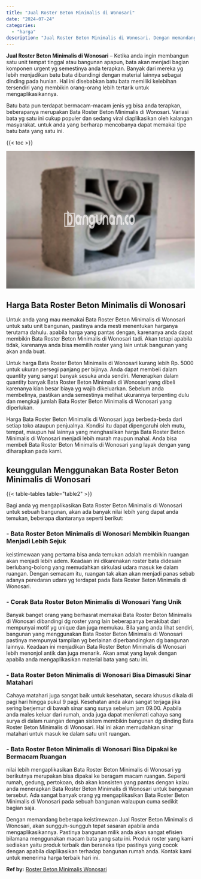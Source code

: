 ```yaml
---
title: "Jual Roster Beton Minimalis di Wonosari"
date: "2024-07-24"
categories: 
  - "harga"
description: "Jual Roster Beton Minimalis di Wonosari. Dengan memandang beberapa keistimewaan Jual Roster Beton Minimalis di Wonosari, akan sungguh-sungguh tepat sasaran a..."
---
```


**Jual Roster Beton Minimalis di Wonosari** – Ketika anda ingin membangun satu unit tempat tinggal atau bangunan apapun, bata akan menjadi bagian komponen urgent yg semestinya anda terapkan. Banyak dari mereka yg lebih menjadikan batu bata dibandingi dengan material lainnya sebagai dinding pada hunian. Hal ini disebabkan batu bata memiliki kelebihan tersendiri yang membikin orang-orang lebih tertarik untuk mengaplikasikannya.

Batu bata pun terdapat bermacam-macam jenis yg bisa anda terapkan, beberapanya merupakan Bata Roster Beton Minimalis di Wonosari. Variasi bata yg satu ini cukup populer dan sedang viral diaplikasikan oleh kalangan masyarakat. untuk anda yang berharap mencobanya dapat memakai tipe batu bata yang satu ini.

{{< toc >}}

![Jual Roster Beton Minimalis di Wonosari](/images/bata-roster-minimalis-16.png)

## Harga Bata Roster Beton Minimalis di Wonosari

Untuk anda yang mau memakai Bata Roster Beton Minimalis di Wonosari untuk satu unit bangunan, pastinya anda mesti menentukan harganya terutama dahulu. apabila harga yang pantas dengan, karenanya anda dapat membikin Bata Roster Beton Minimalis di Wonosari tadi. Akan tetapi apabila tidak, karenanya anda bisa memilih roster yang lain untuk bangunan yang akan anda buat.

Untuk harga Bata Roster Beton Minimalis di Wonosari kurang lebih Rp. 5000 untuk ukuran persegi panjang per bijinya. Anda dapat membeli dalam quantity yang sangat banyak sesuka anda sendiri. Menerapkan dalam quantity banyak Bata Roster Beton Minimalis di Wonosari yang dibeli karenanya kian besar biaya yg wajib dikeluarkan. Sebelum anda membelinya, pastikan anda semestinya melihat ukurannya terpenting dulu dan mengkaji jumlah Bata Roster Beton Minimalis di Wonosari yang diperlukan.

Harga Bata Roster Beton Minimalis di Wonosari juga berbeda-beda dari setiap toko ataupun penjualnya. Kondisi itu dapat dipengaruhi oleh mutu, tempat, maupun hal lainnya yang menghasilkan harga Bata Roster Beton Minimalis di Wonosari menjadi lebih murah maupun mahal. Anda bisa membeli Bata Roster Beton Minimalis di Wonosari yang layak dengan yang diharapkan pada kami.

## keunggulan Menggunakan Bata Roster Beton Minimalis di Wonosari

{{< table-tables table="table2" >}}

Bagi anda yg mengaplikasikan Bata Roster Beton Minimalis di Wonosari untuk sebuah bangunan, akan ada banyak nilai lebih yang dapat anda temukan, beberapa diantaranya seperti berikut:

### \- Bata Roster Beton Minimalis di Wonosari Membikin Ruangan Menjadi Lebih Sejuk

keistimewaan yang pertama bisa anda temukan adalah membikin ruangan akan menjadi lebih adem. Keadaan ini dikarenakan roster bata didesain berlubang-bolong yang memudahkan sirkulasi udara masuk ke dalam ruangan. Dengan semacam itu, ruangan tak akan akan menjadi panas sebab adanya peredaran udara yg terdapat pada Bata Roster Beton Minimalis di Wonosari.

### \- Corak Bata Roster Beton Minimalis di Wonosari Yang Unik

Banyak banget orang yang berhasrat memakai Bata Roster Beton Minimalis di Wonosari dibandingi dg roster yang lain beberapanya berakibat dari mempunyai motif yg unique dan juga memukau. Bila yang anda lihat sendiri, bangunan yang menggunakan Bata Roster Beton Minimalis di Wonosari pastinya mempunyai tampilan yg berlainan diperbandingkan dg bangunan lainnya. Keadaan ini menjadikan Bata Roster Beton Minimalis di Wonosari lebih menonjol antik dan juga menarik. Akan amat yang layak dengan apabila anda mengaplikasikan material bata yang satu ini.

### \- Bata Roster Beton Minimalis di Wonosari Bisa Dimasuki Sinar Matahari

Cahaya matahari juga sangat baik untuk kesehatan, secara khusus dikala di pagi hari hingga pukul 9 pagi. Kesehatan anda akan sangat terjaga jika sering berjemur di bawah sinar sang surya sebelum jam 09.00. Apabila anda males keluar dari rumah, anda juga dapat menikmati cahaya sang surya di dalam ruangan dengan sistem membikin bangunan dg dinding Bata Roster Beton Minimalis di Wonosari. Hal ini akan memudahkan sinar matahari untuk masuk ke dalam satu unit ruangan.

### \- Bata Roster Beton Minimalis di Wonosari Bisa Dipakai ke Bermacam Ruangan

nilai lebih mengaplikasikan Bata Roster Beton Minimalis di Wonosari yg berikutnya merupakan bisa dipakai ke beragam macam ruangan. Seperti rumah, gedung, pertokoan, dsb akan konsisten yang pantas dengan kalau anda menerapkan Bata Roster Beton Minimalis di Wonosari untuk bangunan tersebut. Ada sangat banyak orang yg mengaplikasikan Bata Roster Beton Minimalis di Wonosari pada sebuah bangunan walaupun cuma sedikit bagian saja.

Dengan memandang beberapa keistimewaan Jual Roster Beton Minimalis di Wonosari, akan sungguh-sungguh tepat sasaran apabila anda mengaplikasikannya. Pastinya bangunan milik anda akan sangat efisien bilamana menggunakan macam bata yang satu ini. Produk roster yang kami sediakan yaitu produk terbaik dan beraneka tipe pastinya yang cocok dengan apabila diaplikasikan terhadap bangunan rumah anda. Kontak kami untuk menerima harga terbaik hari ini.

**Ref by:** [Roster Beton Minimalis Wonosari](https://id.wikipedia.org/wiki/Roster)
